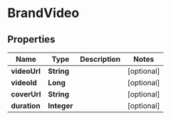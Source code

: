 

# BrandVideo


## Properties

Name | Type | Description | Notes
------------ | ------------- | ------------- | -------------
**videoUrl** | **String** |  |  [optional]
**videoId** | **Long** |  |  [optional]
**coverUrl** | **String** |  |  [optional]
**duration** | **Integer** |  |  [optional]



